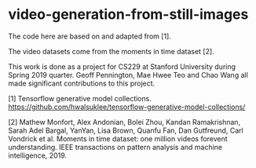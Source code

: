 # video-generation-from-still-images

The code here are based on and adapted from [1].

The video datasets come from the moments in time dataset [2].

This work is done as a project for CS229 at Stanford University during Spring 2019 quarter. Geoff Pennington, Mae Hwee Teo and Chao Wang all made significant contributions to this project.

[1] Tensorflow generative model collections. https://github.com/hwalsuklee/tensorflow-generative-model-collections/

[2] Mathew Monfort, Alex Andonian, Bolei Zhou, Kandan Ramakrishnan, Sarah Adel Bargal, YanYan, Lisa Brown, Quanfu Fan, Dan Gutfreund, Carl Vondrick et al. Moments in time dataset: one million videos forevent understanding. IEEE transactions on pattern analysis and machine intelligence, 2019.
